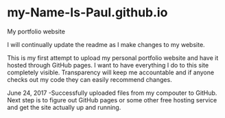 # my-Name-Is-Paul.github.io
My portfolio website

I will continually update the readme as I make changes to my website.

This is my first attempt to upload my personal portfolio website and have it hosted through GitHub pages. I want to have everything I do to this site completely visible. Transparency will keep me accountable and if anyone checks out my code they can easily recommend changes.

June 24, 2017
  -Successfully uploaded files from my compouter to GitHub. Next step is to figure out GitHub pages or some other free hosting service and get the site actually up and running.
